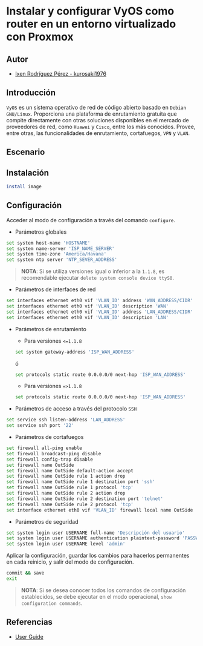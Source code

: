 # Instalar y configurar VyOS como router en un entorno virtualizado con Proxmox

## Autor

- [Ixen Rodríguez Pérez - kurosaki1976](ixenrp1976@gmail.com)

## Introducción

`VyOS` es un sistema operativo de red de código abierto basado en `Debian GNU/Linux`. Proporciona una plataforma de enrutamiento gratuita que compite directamente con otras soluciones disponibles en el mercado de proveedores de red, como `Huawei` y `Cisco`, entre los más conocidos. Provee, entre otras, las funcionalidades de enrutamiento, cortafuegos, `VPN` y `VLAN`.

## Escenario

## Instalación

```bash
install image
```

## Configuración

Acceder al modo de configuración a través del comando `configure`.

* Parámetros globales

```bash
set system host-name 'HOSTNAME'
set system name-server 'ISP_NAME_SERVER'
set system time-zone 'America/Havana'
set system ntp server 'NTP_SEVER_ADDRESS'
```

> **NOTA**: Si se utiliza versiones igual o inferior a la `1.1.8`, es recomendable ejecutar `delete system console device ttyS0`.

* Parámetros de interfaces de red

```bash
set interfaces ethernet eth0 vif 'VLAN_ID' address 'WAN_ADDRESS/CIDR'
set interfaces ethernet eth0 vif 'VLAN_ID' description 'WAN'
set interfaces ethernet eth0 vif 'VLAN_ID' address 'LAN_ADDRESS/CIDR'
set interfaces ethernet eth0 vif 'VLAN_ID' description 'LAN'
```

* Parámetros de enrutamiento

  - Para versiones `<=1.1.8`

  ```bash
  set system gateway-address 'ISP_WAN_ADDRESS'
  ```
  ó
  ```bash
  set protocols static route 0.0.0.0/0 next-hop 'ISP_WAN_ADDRESS'
  ```

  - Para versiones `=>1.1.8`

  ```bash
  set protocols static route 0.0.0.0/0 next-hop 'ISP_WAN_ADDRESS'
  ```

* Parámetros de acceso a través del protocolo `SSH`

```bash
set service ssh listen-address 'LAN_ADDRESS'
set service ssh port '22'
```

* Parámetros de cortafuegos

```bash
set firewall all-ping enable
set firewall broadcast-ping disable
set firewall config-trap disable
set firewall name OutSide
set firewall name OutSide default-action accept
set firewall name OutSide rule 1 action drop
set firewall name OutSide rule 1 destination port 'ssh'
set firewall name OutSide rule 1 protocol 'tcp'
set firewall name OutSide rule 2 action drop
set firewall name OutSide rule 2 destination port 'telnet'
set firewall name OutSide rule 2 protocol 'tcp'
set interface ethernet eth0 vif 'VLAN_ID' firewall local name OutSide
```

* Parámetros de seguridad

```bash
set system login user USERNAME full-name 'Descripción del usuario'
set system login user USERNAME authentication plaintext-password 'PASSWORD'
set system login user USERNAME level 'admin'
```

Aplicar la configuración, guardar los cambios para hacerlos permanentes en cada reinicio, y salir del modo de configuración.

```bash
commit && save
exit
```

> **NOTA**: Si se desea conocer todos los comandos de configuración establecidos, se debe ejecutar en el modo operacional, `show configuration commands`.

## Referencias

* [User Guide](https://wiki.vyos.net/wiki/User_Guide)
